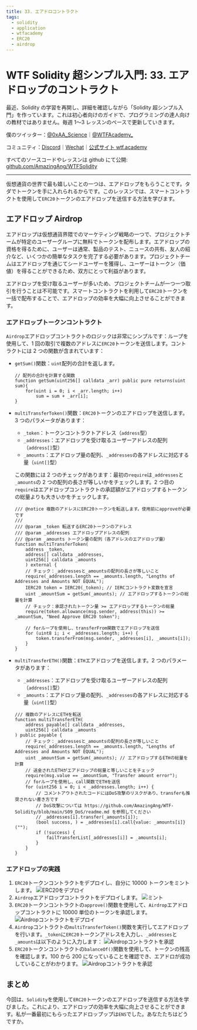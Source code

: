 ```yaml
---
title: 33. エアドロコントラクト
tags:
  - solidity
  - application
  - wtfacademy
  - ERC20
  - airdrop
---
```


# WTF Solidity 超シンプル入門: 33. エアドロップのコントラクト

最近、Solidity の学習を再開し、詳細を確認しながら「Solidity 超シンプル入門」を作っています。これは初心者向けのガイドで、プログラミングの達人向けの教材ではありません。毎週 1〜3 レッスンのペースで更新していきます。

僕のツイッター：[@0xAA_Science](https://twitter.com/0xAA_Science)｜[@WTFAcademy\_](https://twitter.com/WTFAcademy_)

コミュニティ：[Discord](https://discord.gg/5akcruXrsk)｜[Wechat](https://docs.google.com/forms/d/e/1FAIpQLSe4KGT8Sh6sJ7hedQRuIYirOoZK_85miz3dw7vA1-YjodgJ-A/viewform?usp=sf_link)｜[公式サイト wtf.academy](https://wtf.academy)

すべてのソースコードやレッスンは github にて公開: [github.com/AmazingAng/WTFSolidity](https://github.com/AmazingAng/WTFSolidity)

---

仮想通貨の世界で最も嬉しいことの一つは、エアドロップをもらうことです。タダでトークンを手に入れられるからです。このレッスンでは、スマートコントラクトを使用して`ERC20`トークンのエアドロップを送信する方法を学びます。

## エアドロップ Airdrop

エアドロップは仮想通貨界隈でのマーケティング戦略の一つで、プロジェクトチームが特定のユーザーグループに無料でトークンを配布します。エアドロップの資格を得るために、ユーザーは通常、製品のテスト、ニュースの共有、友人の紹介など、いくつかの簡単なタスクを完了する必要があります。プロジェクトチームはエアドロップを通じてシードユーザーを獲得し、ユーザーはトークン（価値）を得ることができるため、双方にとって利益があります。

エアドロップを受け取るユーザーが多いため、プロジェクトチームが一つ一つ取引を行うことは不可能です。スマートコントラクトを利用して`ERC20`トークンを一括で配布することで、エアドロップの効率を大幅に向上させることができます。

### エアドロップトークンコントラクト

`Airdrop`エアドロップコントラクトのロジックは非常にシンプルです：ループを使用して、1 回の取引で複数のアドレスに`ERC20`トークンを送信します。コントラクトには 2 つの関数が含まれています：

- `getSum()`関数：`uint`配列の合計を返します。

  ```solidity
  // 配列の合計を計算する関数
  function getSum(uint256[] calldata _arr) public pure returns(uint sum){
      for(uint i = 0; i < _arr.length; i++)
          sum = sum + _arr[i];
  }
  ```

- `multiTransferToken()`関数：`ERC20`トークンのエアドロップを送信します。3 つのパラメータがあります：

  - `_token`：トークンコントラクトアドレス（`address`型）
  - `_addresses`：エアドロップを受け取るユーザーアドレスの配列（`address[]`型）
  - `_amounts`：エアドロップ量の配列、`_addresses`の各アドレスに対応する量（`uint[]`型）

  この関数には 2 つのチェックがあります：最初の`require`は`_addresses`と`_amounts`の 2 つの配列の長さが等しいかをチェックします。2 つ目の`require`はエアドロップコントラクトの承認額がエアドロップするトークンの総量よりも大きいかをチェックします。

  ```solidity
  /// @notice 複数のアドレスにERC20トークンを転送します。使用前にapproveが必要です
  ///
  /// @param _token 転送するERC20トークンのアドレス
  /// @param _addresses エアドロップアドレスの配列
  /// @param _amounts トークン量の配列（各アドレスのエアドロップ量）
  function multiTransferToken(
      address _token,
      address[] calldata _addresses,
      uint256[] calldata _amounts
      ) external {
      // チェック：_addressesと_amountsの配列の長さが等しいこと
      require(_addresses.length == _amounts.length, "Lengths of Addresses and Amounts NOT EQUAL");
      IERC20 token = IERC20(_token); // IERCコントラクト変数を宣言
      uint _amountSum = getSum(_amounts); // エアドロップするトークンの総量を計算
      // チェック：承認されたトークン量 >= エアドロップするトークンの総量
      require(token.allowance(msg.sender, address(this)) >= _amountSum, "Need Approve ERC20 token");

      // forループを使用し、transferFrom関数でエアドロップを送信
      for (uint8 i; i < _addresses.length; i++) {
          token.transferFrom(msg.sender, _addresses[i], _amounts[i]);
      }
  }
  ```

- `multiTransferETH()`関数：`ETH`エアドロップを送信します。2 つのパラメータがあります：

  - `_addresses`：エアドロップを受け取るユーザーアドレスの配列（`address[]`型）
  - `_amounts`：エアドロップ量の配列、`_addresses`の各アドレスに対応する量（`uint[]`型）

  ```solidity
  /// 複数のアドレスにETHを転送
  function multiTransferETH(
      address payable[] calldata _addresses,
      uint256[] calldata _amounts
  ) public payable {
      // チェック：_addressesと_amountsの配列の長さが等しいこと
      require(_addresses.length == _amounts.length, "Lengths of Addresses and Amounts NOT EQUAL");
      uint _amountSum = getSum(_amounts); // エアドロップするETHの総量を計算
      // 送金されたETHがエアドロップの総量と等しいことをチェック
      require(msg.value == _amountSum, "Transfer amount error");
      // forループを使用し、call関数でETHを送信
      for (uint256 i = 0; i < _addresses.length; i++) {
          // コメントアウトされたコードにはDoS攻撃のリスクがあり、transferも推奨されない書き方です
          // DoS攻撃については https://github.com/AmazingAng/WTF-Solidity/blob/main/S09_DoS/readme.md を参照してください
          // _addresses[i].transfer(_amounts[i]);
          (bool success, ) = _addresses[i].call{value: _amounts[i]}("");
          if (!success) {
              failTransferList[_addresses[i]] = _amounts[i];
          }
      }
  }
  ```

### エアドロップの実践

1. `ERC20`トークンコントラクトをデプロイし、自分に 10000 トークンをミントします。
   ![`ERC20`をデプロイ](./img/33-1.png)
2. `Airdrop`エアドロップコントラクトをデプロイします。
   ![ミント](./img/33-2.png)
3. `ERC20`トークンコントラクトの`approve()`関数を使用して、`Airdrop`エアドロップコントラクトに 10000 単位のトークンを承認します。
   ![`Airdrop`コントラクトをデプロイ](./img/33-3.png)
4. `Airdrop`コントラクトの`multiTransferToken()`関数を実行してエアドロップを行います。`_token`に`ERC20`トークンアドレスを入力し、`_addresses`と`_amounts`は以下のように入力します：
   ![`Airdrop`コントラクトを承認](./img/33-4.png)
5. `ERC20`トークンコントラクトの`balanceOf()`関数を使用して、トークンの残高を確認します。100 から 200 になっていることを確認でき、エアドロが成功していることがわかります。
   ![`Airdrop`コントラクトを承認](./img/33-5.png)

## まとめ

今回は、`Solidity`を使用して`ERC20`トークンのエアドロップを送信する方法を学びました。これにより、エアドロップの効率を大幅に向上させることができます。私が一番最初にもらったエアドロップップは`ENS`でした。あなたたちはどうですか。
